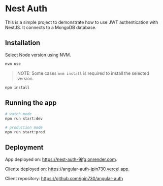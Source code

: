# Nest Auth

This is a simple project to demonstrate how to use JWT authentication with NestJS. It connects to a MongoDB database.

## Installation

Select Node version using NVM.

```bash
nvm use
```

> NOTE: Some cases `nvm install` is required to install the selected version.

```bash
npm install
```

## Running the app

```bash
# watch mode
npm run start:dev

# production mode
npm run start:prod
```

## Deployment

App deployed on: <https://nest-auth-9jfg.onrender.com>.

Cliente deployed on: <https://angular-auth-jpin730.vercel.app>.

Client repository: <https://github.com/jpin730/angular-auth>
